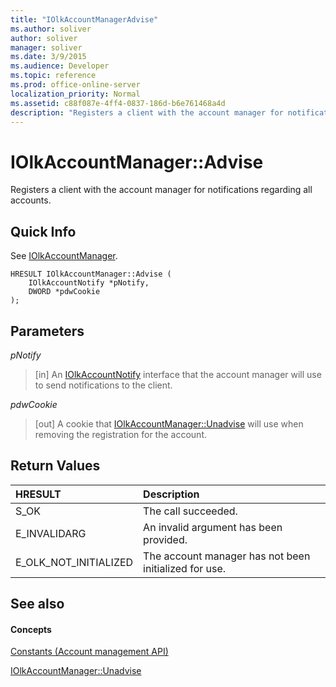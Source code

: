 ```yaml
---
title: "IOlkAccountManagerAdvise"
ms.author: soliver
author: soliver
manager: soliver
ms.date: 3/9/2015
ms.audience: Developer
ms.topic: reference
ms.prod: office-online-server
localization_priority: Normal
ms.assetid: c88f087e-4ff4-0837-186d-b6e761468a4d
description: "Registers a client with the account manager for notifications regarding all accounts."
---
```


# IOlkAccountManager::Advise

Registers a client with the account manager for notifications regarding all accounts.
  
## Quick Info

See [IOlkAccountManager](iolkaccountmanager.md).
  
```
HRESULT IOlkAccountManager::Advise (  
    IOlkAccountNotify *pNotify, 
    DWORD *pdwCookie 
);
```

## Parameters

 _pNotify_
  
> [in] An [IOlkAccountNotify](iolkaccountnotify.md) interface that the account manager will use to send notifications to the client. 
    
 _pdwCookie_
  
> [out] A cookie that [IOlkAccountManager::Unadvise](iolkaccountmanager-unadvise.md) will use when removing the registration for the account. 
    
## Return Values

|**HRESULT**|**Description**|
|:-----|:-----|
|S_OK  <br/> |The call succeeded.  <br/> |
|E_INVALIDARG  <br/> |An invalid argument has been provided.  <br/> |
|E_OLK_NOT_INITIALIZED  <br/> |The account manager has not been initialized for use.  <br/> |
   
## See also

#### Concepts

[Constants (Account management API)](constants-account-management-api.md)
  
[IOlkAccountManager::Unadvise](iolkaccountmanager-unadvise.md)

